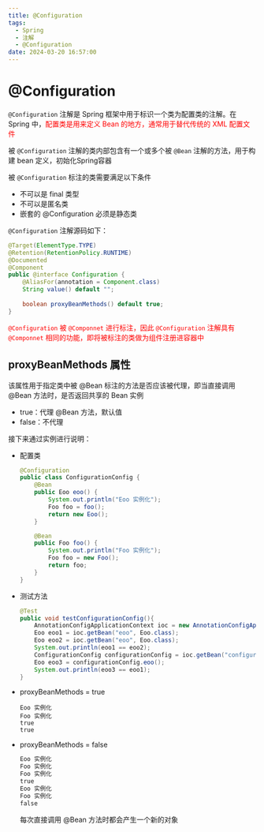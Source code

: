 ```yaml
---
title: @Configuration
tags:
  - Spring 
  - 注解
  - @Configuration
date: 2024-03-20 16:57:00
---
```


# @Configuration

`@Configuration` 注解是 Spring 框架中用于标识一个类为配置类的注解。在 Spring 中，<font color=red>配置类是用来定义 Bean 的地方，通常用于替代传统的 XML 配置文件</font>

被 `@Configuration` 注解的类内部包含有一个或多个被 `@Bean` 注解的方法，用于构建 bean 定义，初始化Spring容器

被 `@Configuration` 标注的类需要满足以下条件

- 不可以是 final 类型
- 不可以是匿名类
- 嵌套的 @Configuration 必须是静态类

`@Configuration` 注解源码如下：

```java
@Target(ElementType.TYPE)
@Retention(RetentionPolicy.RUNTIME)
@Documented
@Component
public @interface Configuration {
    @AliasFor(annotation = Component.class)
	String value() default "";
    
    boolean proxyBeanMethods() default true;
}
```

<font color=red>`@Configuration` 被 `@Componnet` 进行标注，因此 `@Configuration` 注解具有 `@Componnet` 相同的功能，即将被标注的类做为组件注册进容器中</font>

## proxyBeanMethods 属性

该属性用于指定类中被 @Bean 标注的方法是否应该被代理，即当直接调用 @Bean 方法时，是否返回共享的 Bean 实例

- true：代理 @Bean 方法，默认值
- false：不代理

接下来通过实例进行说明：

- 配置类

  ```java
  @Configuration
  public class ConfigurationConfig {
      @Bean
      public Eoo eoo() {
          System.out.println("Eoo 实例化");
          Foo foo = foo();
          return new Eoo();
      }
  
      @Bean
      public Foo foo() {
          System.out.println("Foo 实例化");
          Foo foo = new Foo();
          return foo;
      }
  }
  ```

- 测试方法

  ```java
  @Test
  public void testConfigurationConfig(){
      AnnotationConfigApplicationContext ioc = new AnnotationConfigApplicationContext(ConfigurationConfig.class);
      Eoo eoo1 = ioc.getBean("eoo", Eoo.class);
      Eoo eoo2 = ioc.getBean("eoo", Eoo.class);
      System.out.println(eoo1 == eoo2);
      ConfigurationConfig configurationConfig = ioc.getBean("configurationConfig", ConfigurationConfig.class);
      Eoo eoo3 = configurationConfig.eoo();
      System.out.println(eoo3 == eoo1);
  }
  ```

- proxyBeanMethods = true

  ```
  Eoo 实例化
  Foo 实例化
  true
  true
  ```

- proxyBeanMethods = false

  ```xml
  Eoo 实例化
  Foo 实例化
  Foo 实例化
  true
  Eoo 实例化
  Foo 实例化
  false
  ```

  每次直接调用 @Bean 方法时都会产生一个新的对象

